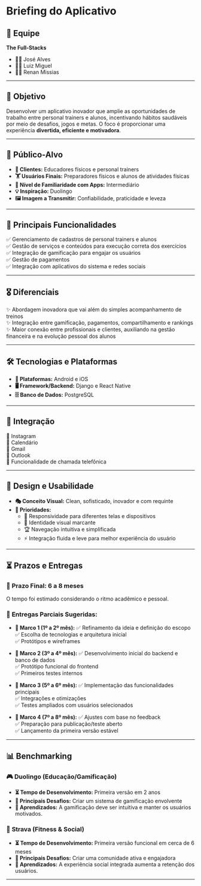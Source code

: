 # Briefing do Aplicativo

## 📌 Equipe
**The Full-Stacks**  
- 👨‍💻 José Alves  
- 👨‍💻 Luiz Miguel  
- 👨‍💻 Renan Missias  

---

## 🎯 Objetivo
Desenvolver um aplicativo inovador que amplie as oportunidades de trabalho entre personal trainers e alunos, incentivando hábitos saudáveis por meio de desafios, jogos e metas. O foco é proporcionar uma experiência **divertida, eficiente e motivadora**.

---

## 🎯 Público-Alvo
- **👥 Clientes:** Educadores físicos e personal trainers  
- **🏋️ Usuários Finais:** Preparadores físicos e alunos de atividades físicas  
- **📱 Nível de Familiaridade com Apps:** Intermediário  
- **💡 Inspiração:** Duolingo  
- **🖼️ Imagem a Transmitir:** Confiabilidade, praticidade e leveza  

---

## 🚀 Principais Funcionalidades
✅ Gerenciamento de cadastros de personal trainers e alunos  
✅ Gestão de serviços e conteúdos para execução correta dos exercícios  
✅ Integração de gamificação para engajar os usuários  
✅ Gestão de pagamentos  
✅ Integração com aplicativos do sistema e redes sociais  

---

## 🎖️ Diferenciais
✨ Abordagem inovadora que vai além do simples acompanhamento de treinos  
✨ Integração entre gamificação, pagamentos, compartilhamento e rankings  
✨ Maior conexão entre profissionais e clientes, auxiliando na gestão financeira e na evolução pessoal dos alunos  

---

## 🛠️ Tecnologias e Plataformas
- **📱 Plataformas:** Android e iOS  
- **🖥️ Framework/Backend:** Django e React Native  
- **🗄️ Banco de Dados:** PostgreSQL  

---

## 🔗 Integração
🔹 Instagram  
🔹 Calendário  
🔹 Gmail  
🔹 Outlook  
🔹 Funcionalidade de chamada telefônica  

---

## 🎨 Design e Usabilidade
- **🎭 Conceito Visual:** Clean, sofisticado, inovador e com requinte  
- **🔑 Prioridades:**
  - 📏 Responsividade para diferentes telas e dispositivos  
  - 🎨 Identidade visual marcante  
  - 🏆 Navegação intuitiva e simplificada  
  - ⚡ Integração fluida e leve para melhor experiência do usuário  

---

## ⏳ Prazos e Entregas
### 🏁 **Prazo Final:** 6 a 8 meses  
O tempo foi estimado considerando o ritmo acadêmico e pessoal.

### 📌 **Entregas Parciais Sugeridas:**
- **📅 Marco 1 (1º a 2º mês):**
  ✅ Refinamento da ideia e definição do escopo  
  ✅ Escolha de tecnologias e arquitetura inicial  
  ✅ Protótipos e wireframes  

- **📅 Marco 2 (3º a 4º mês):**
  ✅ Desenvolvimento inicial do backend e banco de dados  
  ✅ Protótipo funcional do frontend  
  ✅ Primeiros testes internos  

- **📅 Marco 3 (5º a 6º mês):**
  ✅ Implementação das funcionalidades principais  
  ✅ Integrações e otimizações  
  ✅ Testes ampliados com usuários selecionados  

- **📅 Marco 4 (7º a 8º mês):**
  ✅ Ajustes com base no feedback  
  ✅ Preparação para publicação/teste aberto  
  ✅ Lançamento da primeira versão estável  

---

## 📊 Benchmarking

### 🎮 **Duolingo (Educação/Gamificação)**
- **⏳ Tempo de Desenvolvimento:** Primeira versão em 2 anos  
- **🚧 Principais Desafios:** Criar um sistema de gamificação envolvente  
- **📌 Aprendizados:** A gamificação deve ser intuitiva e manter os usuários motivados.

### 🏃 **Strava (Fitness & Social)**
- **⏳ Tempo de Desenvolvimento:** Primeira versão funcional em cerca de 6 meses  
- **🚧 Principais Desafios:** Criar uma comunidade ativa e engajadora  
- **📌 Aprendizados:** A experiência social integrada aumenta a retenção dos usuários.

---

